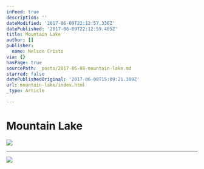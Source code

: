 ```yaml
---
inFeed: true
description: ''
dateModified: '2017-06-09T22:12:57.336Z'
datePublished: '2017-06-09T22:12:59.405Z'
title: Mountain Lake
author: []
publisher:
  name: Nelson Cristo
via: {}
hasPage: true
sourcePath: _posts/2017-06-08-mountain-lake.md
starred: false
datePublishedOriginal: '2017-06-08T15:09:21.309Z'
url: mountain-lake/index.html
_type: Article

---
```

# Mountain Lake
![](https://the-grid-user-content.s3-us-west-2.amazonaws.com/f20fddbc-7c76-46f6-8336-fc403c5c2ddc.jpg)

---

![](https://the-grid-user-content.s3-us-west-2.amazonaws.com/1fb4bb6c-effe-4255-9c49-17cc86fb096e.jpg)